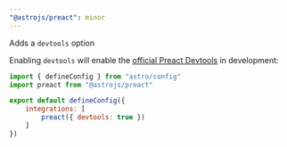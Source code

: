 ```yaml
---
"@astrojs/preact": minor
---
```


Adds a `devtools` option

Enabling `devtools` will enable the [official Preact Devtools](https://preactjs.github.io/preact-devtools/) in development:

```js
import { defineConfig } from "astro/config"
import preact from "@astrojs/preact"

export default defineConfig({
    integrations: [
        preact({ devtools: true })
    ]
})
```
